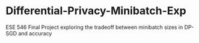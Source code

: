 # Differential-Privacy-Minibatch-Exp
ESE 546 Final Project exploring the tradeoff between minibatch sizes in DP-SGD and accuracy
